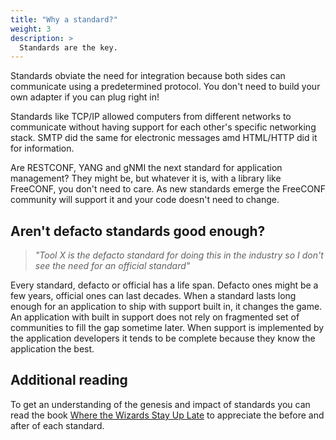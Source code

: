 ```yaml
---
title: "Why a standard?"
weight: 3
description: >
  Standards are the key.
---
```


Standards obviate the need for integration because both sides can communicate using a predetermined protocol.  You don't need to build your own adapter if you can plug right in!

Standards like TCP/IP allowed computers from different networks to communicate without having support for each other's specific networking stack.  SMTP did the same for electronic messages amd HTML/HTTP did it for information.

Are RESTCONF, YANG and gNMI the next standard for application management? They might be, but whatever it is, with a library like FreeCONF, you don't need to care. As new standards emerge the FreeCONF community will support it and your code doesn't need to change.

## Aren't defacto standards good enough?

> *"Tool X is the defacto standard for doing this in the industry so I don't see the need for an official standard"*

Every standard, defacto or official has a life span. Defacto ones might be a few years, official ones can last decades. When a standard lasts long enough for an application to ship with support built in, it changes the game.  An application with built in support does not rely on fragmented set of communities to fill the gap sometime later.  When support is implemented by the application developers it tends to be complete because they know the application the best.

## Additional reading

To get an understanding of the genesis and impact of standards you can read the book [Where the Wizards Stay Up Late](https://www.amazon.com/Where-Wizards-Stay-Up-Late-audiobook/dp/B00AQU7OFS/ref=sr_1_1) to appreciate the before and after of each standard.

